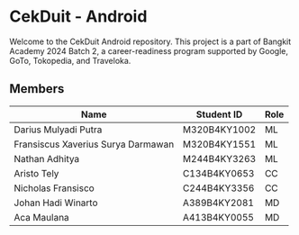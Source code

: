 # CekDuit - Android
Welcome to the CekDuit Android repository. This project is a part of Bangkit Academy 2024 Batch 2, a career-readiness program supported by Google, GoTo, Tokopedia, and Traveloka.

## Members
| Name | Student ID | Role |
|---|---|---|
| Darius Mulyadi Putra | M320B4KY1002 | ML |
| Fransiscus Xaverius Surya Darmawan | M320B4KY1551 | ML |
| Nathan Adhitya | M244B4KY3263 | ML |
| Aristo Tely | C134B4KY0653 | CC |
| Nicholas Fransisco | C244B4KY3356 | CC |
| Johan Hadi Winarto | A389B4KY2081 | MD |
| Aca Maulana | A413B4KY0055 | MD |
